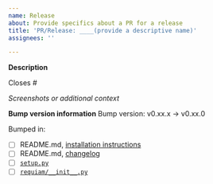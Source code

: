 ```yaml
---
name: Release
about: Provide specifics about a PR for a release
title: 'PR/Release: ____(provide a descriptive name)'
assignees: ''

---
```

<!-- IMPORTANT: Please do not create a PR without creating an issue first. -->

<!-- Fields in **bold** are REQUIRED, fields in *italics* are OPTIONAL. -->

**Description**
<!-- A description of the updates contained in this release. Example:  -->
<!-- Incorporates Travis CI feature #91, summary for script_run #99, and root portal handling #88 -->

Closes #

*Screenshots or additional context*
<!-- Add any other context about this release. -->

**Bump version information**
Bump version: v0.xx.x -> v0.xx.0

Bumped in:
- [ ] README.md, [installation instructions](../../README.md#installation-instructions)
- [ ] README.md, [changelog](../../README.md#changelog)
- [ ] [`setup.py`](../../setup.py)
- [ ] [`requiam/__init__.py`](../../requiam/__init__.py)
